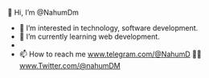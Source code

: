  👋 Hi, I’m @NahumDm
- 👀 I’m interested in technology, software development.
- 🌱 I’m currently learning web development.
- 
- 📫 How to reach me
    www.telegram.com/@NahumD
  🫴🏾 www.Twitter.com/@nahumDM
  

<!---
NahumDm/NahumDm is a ✨ special ✨ repository because its `README.md` (this file) appears on your GitHub profile.
You can click the Preview link to take a look at your changes.
--->
